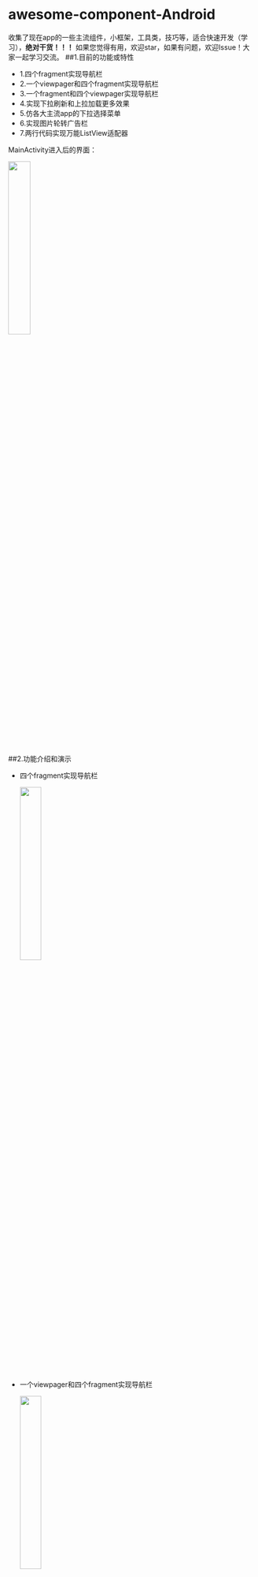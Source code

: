 # awesome-component-Android
收集了现在app的一些主流组件，小框架，工具类，技巧等，适合快速开发（学习），**绝对干货！！！**
如果您觉得有用，欢迎star，如果有问题，欢迎Issue！大家一起学习交流。
##1.目前的功能或特性

* 1.四个fragment实现导航栏
* 2.一个viewpager和四个fragment实现导航栏
* 3.一个fragment和四个viewpager实现导航栏
* 4.实现下拉刷新和上拉加载更多效果
* 5.仿各大主流app的下拉选择菜单
* 6.实现图片轮转广告栏
* 7.两行代码实现万能ListView适配器


MainActivity进入后的界面：<br/>

 <img src="https://github.com/yangqihua/awesome-component-Android/blob/master/screenshots/main.jpg" width="30%"><br/><br/>


##2.功能介绍和演示

* 四个fragment实现导航栏

    <img src="https://github.com/yangqihua/awesome-component-Android/blob/master/screenshots/test1.gif" width="30%"><br/><br/>

* 一个viewpager和四个fragment实现导航栏

    <img src="https://github.com/yangqihua/awesome-component-Android/blob/master/screenshots/test2.gif" width="30%"><br/><br/>
    
* 一个fragment和四个viewpager实现导航栏
    
    <img src="https://github.com/yangqihua/awesome-component-Android/blob/master/screenshots/test3.gif" width="30%"><br/><br/>
    
* 实现下拉刷新和上拉加载更多效果
    
    <img src="https://github.com/yangqihua/awesome-component-Android/blob/master/screenshots/test4.gif" width="30%"><br/><br/>

* 仿各大主流app的下拉选择菜单
    
    <img src="https://github.com/yangqihua/awesome-component-Android/blob/master/screenshots/test5.gif" width="30%"><br/><br/>

* 实现图片轮转广告栏
    
    <img src="https://github.com/yangqihua/awesome-component-Android/blob/master/screenshots/test6.gif" width="30%"><br/><br/>

* 两行代码实现万能ListView适配器(ListViewAdapter):
    * 复制cn.yang.utils包中的CommonAdapter和ViewHolder到自己的项目中
    * 构造adapter(调用类似下面的代码)
    ```java
        adapter = new CommonAdapter<News>(this, newsList, R.layout.item_list_test4) {
    		@Override
			public void convert(ViewHolder holder, News mNews) {
				holder.setText(R.id.title, mNews.getTitle()).setText(R.id.content, mNews.getContent())
						.setImageResource(R.id.imageView1, mNews.getImgId());
			}
		};
    ```
    * 其中newsList替换成你的数据，item_list_test4替换成你的listView布局文件
    * 详细代码参照cn.yang.test4中的Test4Activity

    
* [顶部viewpager参考这里](https://github.com/CaMnter/EasySlidingTabs.git)
